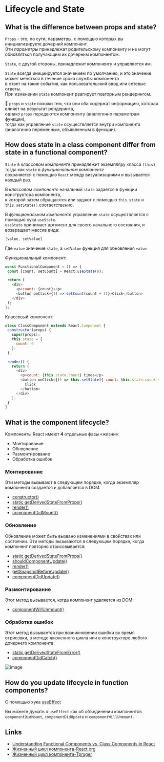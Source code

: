 # Lifecycle and State

## What is the difference between props and state?
`Props` - это, по сути, параметры, с помощью которых вы инициализируете дочерний компонент.  
Эти *параметры* принадлежат родительскому компоненту и не могут обновляться получающим их дочерним компонентом.

`State`, с другой стороны, принадлежит компоненту и управляется им.

`State` всегда инициируется значением по умолчанию, и это значение может меняться в течение срока службы компонента   
в ответ на такие события, как пользовательский ввод или сетевые ответы.  
При изменении `state` компонент реагирует повторным рендерингом.

📌 `props` и `state` похожи тем, что они оба содержат информацию, которая влияет на результат рендеринга,   
 однако `props` передаются компоненту (аналогично параметрам функции),   
 тогда как управление `state` осуществляется внутри компонента (аналогично переменным, объявленным в функции).
 
## How does state in a class component differ from state in a functional component?
`State` в *классовом компоненте* принадлежит экземпляру класса `(this)`, тогда как `state` в *функциональном компоненте*   
сохраняется с помощью `React` между визуализациями и вызывается каждый раз.

В *классовом компоненте* начальный `state` задается в функции конструктора компонента,   
к которой затем обращаются или задают с помощью `this.state` и `this.setState()` соответственно.

В *функциональном компоненте* управление `state` осуществляется с помощью хука `useState`.   
`useState` принимает аргумент для своего начального состояния, и возвращает массив вида:   
```js
[value, setValue]
```
Где `value` значение `state`, а `setValue` функция для обновления `value`

Функциональный компонент:

```js
const FunctionalComponent = () => {
 const [count, setCount] = React.useState(0);

 return (
   <div>
     <p>count: {count}</p>
     <button onClick={() => setCount(count + 1)}>Click</button>
   </div>
 );
};
```

Классовый компонент:

```js
class ClassComponent extends React.Component {
 constructor(props) {
   super(props);
   this.state = {
     count: 0
   };
 }

 render() {
   return (
     <div>
       <p>count: {this.state.count} times</p>
       <button onClick={() => this.setState({ count: this.state.count + 1 })}>
         Click
       </button>
     </div>
   );
 }
}
```

## What is the component lifecycle?
Компоненты React имеют **4** отдельные фазы «жизни»:
+ Монтирование
+ Обновление
+ Размонтирование
+ Обработка ошибок

### Монтирование
Эти методы вызывают в следующем порядке, когда экземпляр компонента создаётся и добавляется в DOM:
+ [constructor()](https://ru.react.js.org/docs/react-component.html#constructor)
+ [static getDerivedStateFromProps()](https://ru.react.js.org/docs/react-component.html#static-getderivedstatefromprops)
+ [render()](https://ru.react.js.org/docs/react-component.html#render)
+ [componentDidMount()](https://ru.react.js.org/docs/react-component.html#componentdidmount)

### Обновление
Обновление может быть вызвано изменениями в свойствах или состоянии. Эти методы вызываются в следующем порядке, когда компонент повторно отрисовывается:
+ [static getDerivedStateFromProps()](https://ru.react.js.org/docs/react-component.html#static-getderivedstatefromprops)
+ [shouldComponentUpdate()](https://ru.react.js.org/docs/react-component.html#shouldcomponentupdate)
+ [render()](https://ru.react.js.org/docs/react-component.html#render)
+ [getSnapshotBeforeUpdate()](https://ru.react.js.org/docs/react-component.html#getsnapshotbeforeupdate)
+ [componentDidUpdate()](https://ru.react.js.org/docs/react-component.html#componentdidupdate)

### Размонтирование
Этот метод вызывается, когда компонент удаляется из DOM:
+ [componentWillUnmount()](https://ru.react.js.org/docs/react-component.html#componentwillunmount)

### Обработка ошибок
Этот метод вызывается при возникновении ошибки во время отрисовки, в методе жизненного цикла или в конструкторе любого дочернего компонента.
+ [static getDerivedStateFromError()](https://ru.react.js.org/docs/react-component.html#static-getderivedstatefromerror)
+ [componentDidCatch()](https://ru.react.js.org/docs/react-component.html#componentdidcatch)

![image](https://user-images.githubusercontent.com/55184984/236428782-51d7b7ad-9638-45f4-9ebc-aea5da6bb449.png)

## How do you update lifecycle in function components?
С помощью хука [useEffect](https://reactdev.ru/handbook/hooks-effect/#explanation-why-effects-run-on-each-update)

Вы можете думать о `useEffect` как об объединении компонентов `componentDidMount`, `componentDidUpdate` и `componentWillUnmount`.

## Links
+ [Understanding Functional Components vs. Class Components in React](https://www.twilio.com/blog/react-choose-functional-components)
+ [Жизненный цикл компонента-React.org](https://ru.react.js.org/docs/react-component.html#Жизненный-цикл-компонента)
+ [Жизненный цикл компонента-Tproger](https://tproger.ru/translations/react-after-learning-basics/)

